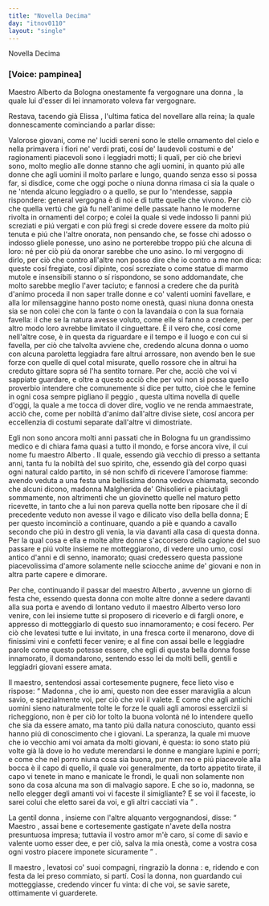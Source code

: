 ```yaml
---
title: "Novella Decima"
day: "itnov0110"
layout: "single"
---
```

<html>
 <head>
 </head>
 <body>
  <div id="nov0110" type="novella" who="pampinea">
   <head>
    Novella Decima
   </head>
   <p>
    <h3>
     [Voice: pampinea]
    </h3>
   </p>
   <argument>
    <p>
     <milestone id="p01100001"/>
     <name persref="maestroalberto" type="person">
      Maestro Alberto da Bologna
     </name>
     onestamente fa vergognare una
     <name persref="malgheridaghisolieri" type="person">
      donna
     </name>
     , la quale lui d'esser di lei innamorato voleva far vergognare.
    </p>
   </argument>
   <div3 type="commentary" who="author">
    <p>
     <milestone id="p01100002"/>
     Restava, tacendo gi&agrave;
     <name persref="elissa" type="person">
      Elissa
     </name>
     , l'ultima fatica del novellare alla reina; la quale donnescamente cominciando a parlar disse:
    </p>
   </div3>
   <div3 type="commentary" who="pampinea">
    <p>
     <milestone id="p01100003"/>
     Valorose giovani, come ne' lucidi sereni sono le stelle ornamento del cielo e nella primavera i fiori ne' verdi prati, cos&iacute; de' laudevoli costumi e de' ragionamenti piacevoli sono i leggiadri motti;
     <milestone id="p01100004"/>
     li quali, per ci&ograve; che brievi sono, molto meglio alle donne stanno che agli uomini, in quanto pi&uacute; alle donne che agli uomini il molto parlare e lungo, quando senza esso si possa far, si disdice, come che oggi poche o niuna donna rimasa ci sia la quale o ne 'ntenda alcuno leggiadro o a quello, se pur lo 'ntendesse, sappia rispondere: general vergogna &egrave; di noi e di tutte quelle che vivono.
     <milestone id="p01100005"/>
     Per ci&ograve; che quella vert&uacute; che gi&agrave; fu nell'anime delle passate hanno le moderne rivolta in ornamenti del corpo; e colei la quale si vede indosso li panni pi&uacute; screziati e pi&uacute; vergati e con pi&uacute; fregi si crede dovere essere da molto pi&uacute; tenuta e pi&uacute; che l'altre onorata, non pensando che, se fosse chi adosso o indosso gliele ponesse, uno asino ne porterebbe troppo pi&uacute; che alcuna di loro: n&eacute; per ci&ograve; pi&uacute; da onorar sarebbe che uno asino.
     <milestone id="p01100006"/>
     Io mi vergogno di dirlo, per ci&ograve; che contro all'altre non posso dire che io contro a me non dica: queste cos&iacute; fregiate, cos&iacute; dipinte, cos&iacute; screziate o come statue di marmo mutole e insensibili stanno o s&iacute; rispondono, se sono addomandate, che molto sarebbe meglio l'aver taciuto; e fannosi a credere che da purit&agrave; d'animo proceda il non saper tralle donne e co' valenti uomini favellare, e alla lor milensaggine hanno posto nome onest&agrave;, quasi niuna donna onesta sia se non colei che con la fante o con la lavandaia o con la sua fornaia favella: il che se la natura avesse voluto, come elle si fanno a credere, per altro modo loro avrebbe limitato il cinguettare.
     <milestone id="p01100007"/>
     &Egrave; il vero che, cos&iacute; come nell'altre cose, &egrave; in questa da riguardare e il tempo e il luogo e con cui si favella, per ci&ograve; che talvolta avviene che, credendo alcuna donna o uomo con alcuna paroletta leggiadra fare altrui arrossare, non avendo ben le sue forze con quelle di quel cotal misurate, quello rossore che in altrui ha creduto gittare sopra s&eacute; l'ha sentito tornare.
     <milestone id="p01100008"/>
     Per che, acci&ograve; che voi vi sappiate guardare, e oltre a questo acci&ograve; che per voi non si possa quello proverbio intendere che comunemente si dice per tutto, cio&egrave; che
     <seg type="proverb">
      le femine in ogni cosa sempre pigliano il peggio
     </seg>
     , questa ultima novella di quelle d'oggi, la quale a me tocca di dover dire, voglio ve ne renda ammaestrate, acci&ograve; che, come per nobilt&agrave; d'animo dall'altre divise siete, cos&iacute; ancora per eccellenzia di costumi separate dall'altre vi dimostriate.
    </p>
   </div3>
   <p>
    <milestone id="p01100009"/>
    Egli non sono ancora molti anni passati che in
    <name placeref="bologna" type="place">
     Bologna
    </name>
    fu un grandissimo medico e di chiara fama quasi a tutto il mondo, e forse ancora vive, il cui nome fu
    <name persref="maestroalberto" type="person">
     maestro Alberto
    </name>
    .
    <milestone id="p01100010"/>
    Il quale, essendo gi&agrave; vecchio di presso a settanta anni, tanta fu la nobilt&agrave; del suo spirito, che, essendo gi&agrave; del corpo quasi ogni natural caldo partito, in s&eacute; non schif&ograve; di ricevere l'amorose fiamme: avendo veduta a una festa una bellissima donna vedova chiamata, secondo che alcuni dicono, madonna
    <name persref="malgheridaghisolieri" type="person">
     Malgherida de' Ghisolieri
    </name>
    e piaciutagli sommamente, non altrimenti che un giovinetto quelle nel maturo petto ricevette, in tanto che a lui non pareva quella notte ben riposare che il d&iacute; precedente veduto non avesse il vago e dilicato viso della bella donna;
    <milestone id="p01100011"/>
    E per questo incominci&ograve; a continuare, quando a pi&egrave; e quando a cavallo secondo che pi&uacute; in destro gli venia, la via davanti alla casa di questa donna.
    <milestone id="p01100012"/>
    Per la qual cosa e ella e molte altre donne s'accorsero della cagione del suo passare e pi&uacute; volte insieme ne motteggiarono, di vedere uno umo, cos&iacute; antico d'anni e di senno, inamorato; quasi credessero questa passione piacevolissima d'amore solamente nelle sciocche anime de' giovani e non in altra parte capere e dimorare.
   </p>
   <p>
    <milestone id="p01100013"/>
    Per che, continuando il passar del
    <name persref="maestroalberto" type="person">
     maestro Alberto
    </name>
    , avvenne un giorno di festa che, essendo questa
    <name persref="malgheridaghisolieri" type="person">
     donna
    </name>
    con molte altre donne a sedere davanti alla sua porta e avendo di lontano veduto il
    <name persref="maestroalberto" type="person">
     maestro Alberto
    </name>
    verso loro venire, con lei insieme tutte si proposero di riceverlo e di fargli onore, e appresso di motteggiarlo di questo suo innamoramento; e cos&iacute; fecero.
    <milestone id="p01100014"/>
    Per ci&ograve; che levatesi tutte e lui invitato, in una fresca corte il menarono, dove di finissimi vini e confetti fecer venire; e al fine con assai belle e leggiadre parole come questo potesse essere, che egli di questa bella donna fosse innamorato, il domandarono, sentendo esso lei da molti belli, gentili e leggiadri giovani essere amata.
   </p>
   <p>
    <milestone id="p01100015"/>
    Il maestro, sentendosi assai cortesemente pugnere, fece lieto viso e rispose:
    <q direct="unspecified" who="maestroalberto">
     <name persref="malgheridaghisolieri" type="person">
      Madonna
     </name>
     , che io ami, questo non dee esser maraviglia a alcun savio, e spezialmente voi, per ci&ograve; che voi il valete.
     <milestone id="p01100016"/>
     E come che agli antichi uomini sieno naturalmente tolte le forze le quali agli amorosi essercizii si richeggiono, non &egrave; per ci&ograve; lor tolto la buona volont&agrave; n&eacute; lo intendere quello che sia da essere amato, ma tanto pi&uacute; dalla natura conosciuto, quanto essi hanno pi&uacute; di conoscimento che i giovani.
     <milestone id="p01100017"/>
     La speranza, la quale mi muove che io vecchio ami voi amata da molti giovani, &egrave; questa: io sono stato pi&uacute; volte gi&agrave; l&agrave; dove io ho vedute merendarsi le donne e mangiare lupini e porri; e come che nel porro niuna cosa sia buona, pur men reo e pi&uacute; piacevole alla bocca &egrave; il capo di quello, il quale voi generalmente, da torto appetito tirate, il capo vi tenete in mano e manicate le frondi, le quali non solamente non sono da cosa alcuna ma son di malvagio sapore.
     <milestone id="p01100018"/>
     E che so io, madonna, se nello elegger degli amanti voi vi faceste il simigliante? E se voi il faceste, io sarei colui che eletto sarei da voi, e gli altri cacciati via
    </q>
    .
   </p>
   <p>
    <milestone id="p01100019"/>
    La gentil
    <name persref="malgheridaghisolieri" type="person">
     donna
    </name>
    , insieme con l'altre alquanto vergognandosi, disse:
    <q direct="unspecified" who="malgheridaghisolieri">
     <name persref="maestroalberto" type="person">
      Maestro
     </name>
     , assai bene e cortesemente gastigate n'avete della nostra presuntuosa impresa; tuttavia il vostro amor m'&egrave; caro, s&iacute; come di savio e valente uomo esser dee, e per ci&ograve;, salva la mia onest&agrave;, come a vostra cosa ogni vostro piacere imponete sicuramente
    </q>
    .
   </p>
   <p>
    <milestone id="p01100020"/>
    <name persref="maestroalberto" type="person">
     Il maestro
    </name>
    , levatosi co' suoi compagni, ringrazi&ograve; la
    <name persref="malgheridaghisolieri" type="person">
     donna
    </name>
    : e, ridendo e con festa da lei preso commiato, si part&iacute;. Cos&iacute; la donna, non guardando cui motteggiasse, credendo vincer fu vinta: di che voi, se savie sarete, ottimamente vi guarderete.
   </p>
  </div>
 </body>
</html>